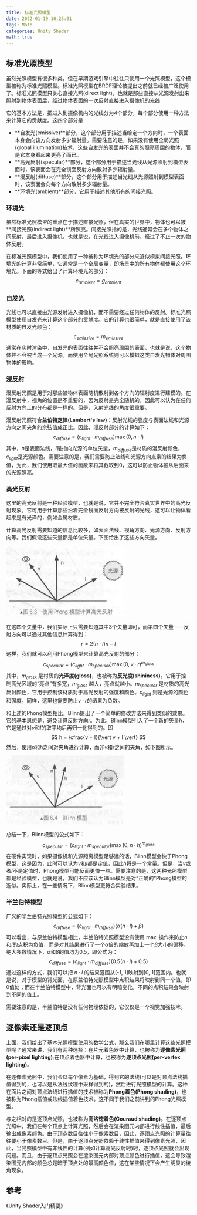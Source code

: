 ```yaml
---
title: 标准光照模型
date: 2022-01-19 10:25:01
tags: Math
categories: Unity Shader
math: true
---
```


## 标准光照模型 ##

虽然光照模型有很多种类，但在早期游戏引擎中往往只使用一个光照模型，这个模型被称为标准光照模型。标准光照模型在BRDF理论被提出之前就已经被广泛使用了。标准光照模型只关心直接光照(direct light)，也就是那些直接从光源发射出来照射到物体表面后，经过物体表面的一次反射直接进入摄像机的光线

它的基本方法是，把进入到摄像机内的光线分为4个部分，每个部分使用一种方法来计算它的贡献度。这四个部分是

* **自发光(emissive)**部分，这个部分用于描述当给定一个方向时，一个表面本身会向该方向发射多少辐射量。需要注意的是，如果没有使用全局光照(global illumination)技术，这些自发光的表面并不会真的照亮周围的物体，而是它本身看起来更亮了而已。
* **高光反射(specular)**部分，这个部分用于描述当光线从光源照射到模型表面时，该表面会在完全镜面反射方向散射多少辐射量。
* **漫反射(diffuse)**部分，这个部分用于描述当光线从光源照射到模型表面时，该表面会向每个方向散射多少辐射量。
* **环境光(ambient)**部分，它用于描述其他所有的间接光照。

### 环境光 ###

虽然标准光照模型的重点在于描述直接光照，但在真实的世界中，物体也可以被**间接光照(indirect light)**所照亮。间接光照指的是，光线通常会在多个物体之间反射，最后进入摄像机，也就是说，在光线进入摄像机前，经过了不止一次的物体反射。

在标准光照模型中，我们使用了一种被称为环境光的部分来近似模拟间接光照。环境光的计算非常简单，它通常是一个全局变量，即场景中的所有物体都使用这个环境光。下面的等式给出了计算环境光的部分：
$$
c_{ambient} = g_{ambient}
$$

### 自发光 ###

光线也可以直接由光源发射进入摄像机，而不需要经过任何物体的反射。标准光照模型使用自发光来计算这个部分的贡献度。它的计算也很简单，就是直接使用了该材质的自发光颜色：
$$
c_{emissive} = m_{emissive}
$$
通常在实时渲染中，自发光的表面往往并不会照亮周围的表面，也就是说，这个物体并不会被当成一个光源。而使用全局光照系统则可以模拟这类自发光物体对周围物体的影响。

### 漫反射 ###

漫反射光照是用于对那些被物体表面随机散射到各个方向的辐射度进行建模的。在漫反射中，视角的位置是不重要的，因为反射是完全随机的，因此可以认为在任何反射方向上的分布都是一样的。但是，入射光线的角度很重要。

漫反射光照符合**兰伯特定律(Lambert's law)**：反射光线的强度与表面法线和光源方向之间夹角的余弦值成正比。因此，漫反射部分的计算如下：
$$
c_{diffuse} = (c_{light} \cdot m_{diffuse})\max(0, n \cdot I)
$$
其中，$n$是表面法线，$I$是指向光源的单位矢量，$m_{diffuse}$是材质的漫反射颜色，$c_{light}$是光源颜色。需要注意的是，我们需要防止法线和光源方向点乘的结果为负值，为此，我们使用取最大值的函数来将其截取到0，这可以防止物体被从后面来的光源照亮。

### 高光反射 ###

这里的高光反射是一种经验模型，也就是说，它并不完全符合真实世界中的高光反射现象。它可用于计算那些沿着完全镜面反射方向被反射的光线，这可以让物体看起来是有光泽的，例如金属材质。

计算高光反射需要知道的信息比较多，如表面法线、视角方向、光源方向、反射方向等。我们假设这些矢量都是单位矢量。下图给出了这些方向矢量。

![Phong模型高光反射](/posts_image/Standard_Lighting_Model/Standard_Lighting_Model_1.png "Phong模型高光反射")

在这四个矢量中，我们实际上只需要知道其中3个矢量即可，而第四个矢量——反射方向可以通过其他信息计算得到：
$$
r = 2(n \cdot I)n - I
$$
这样，我们就可以利用Phong模型来计算高光反射的部分：
$$
c_{specular} = (c_{light} \cdot m_{specular})\max(0, v \cdot r)^{m_{gloss}}
$$
其中，$m_{gloss}$ 是材质的**光泽度(gloss)**，也被称为**反光度(shininess)**。它用于控制高光区域的“亮点”有多宽，$m_{gloss}$ 越大，亮点就越小。$m_{specular}$ 是材质的高光反射颜色，它用于控制该材质对于高光反射的强度和颜色。$c_{light}$ 则是光源的颜色和强度。同样，这里也需要防止$v \cdot r$的结果为负数。

和上述的Phong模型相比，Blinn提出了一个简单的修改方法来得到类似的效果。它的基本思想是，避免计算反射方向$r$。为此，Blinn模型引入了一个新的矢量$h$，它是通过对$v$和$I$的取平均后再归一化得到的。即
$$
h = \cfrac{v + I}{\vert v + I \vert}
$$
然后，使用$n$和$h$之间对夹角进行计算，而非$v$和$r$之间的夹角，如下图所示。

![Blinn模型高光反射](/posts_image/Standard_Lighting_Model/Standard_Lighting_Model_2.png "Blinn模型高光反射")

总结一下，Blinn模型的公式如下：
$$
c_{specular} = (c_{light} \cdot m_{specular})\max(0,n \cdot h)^{m_{gloss}}
$$
在硬件实现时，如果摄像机和光源距离模型足够远的话，Blinn模型会快于Phong模型，这是因为，此时可以认为$v$和$I$都是定值，因此$h$将是一个常量。但是，当$v$或者$I$不是定值时，Phong模型可能反而更快一些。需要注意的是，这两种光照模型都是经验模型，也就是说，我们不应该认为Blinn模型是对“正确的”Phong模型的近似。实际上，在一些情况下，Blinn模型更符合实验结果。

### 半兰伯特模型 ###

广义的半兰伯特光照模型的公式如下：
$$
c_{diffuse} = (c_{light} \cdot m_{diffuse})(\alpha(n \cdot I) + \beta)
$$
可以看出，与原兰伯特模型相比，半兰伯特光照模型没有使用 $\max$ 操作来防止$n$和$I$的点积为负值，而是对其结果进行了一个$\alpha$倍的缩放再加上一个$\beta$大小的偏移。绝大多数情况下，$\alpha$和$\beta$的值均为0.5，即公式为：
$$
c_{diffuse} = (c_{light} \cdot m_{diffuse})(0.5(n \cdot I) + 0.5)
$$
通过这样的方式，我们可以把 $n \cdot l$ 的结果范围从[-1, 1]映射到[0, 1]范围内。也就是说，对于模型的背光面，在原兰伯特光照模型中点积结果将映射到同一个值，即0值处；而在半兰伯特模型中，背光面也可以有明暗变化，不同的点积结果会映射到不同的值上。

需要注意的是，半兰伯特是没有任何物理依据的，它仅仅是一个视觉加强技术。

## 逐像素还是逐顶点 ##

上面，我们给出了基本光照模型使用的数学公式，那么我们在哪里计算这些光照模型呢？通常来讲，我们有两种选择：在片元着色器中计算，也被称为**逐像素光照(per-pixel lighting)**;在顶点着色器中计算，也被称为**逐顶点光照(per-vertex lighting)**。

在逐像素光照中，我们会以每个像素为基础，得到它的法线(可以是对顶点法线插值得到的，也可以是从法线纹理中采样得到的)，然后进行光照模型的计算。这种在面片之间对顶点法线进行插值的技术被称为**Phong着色(Phong shading)**，也被称为Phong插值或法线插值着色技术。这不同于我们之前讲到的Phong光照模型。

与之相对的是逐顶点光照，也被称为**高洛徳着色(Gouraud shading)**。在逐顶点光照中，我们在每个顶点上计算光照，然后会在渲染图元内部进行线性插值，最后输出成像素颜色。由于顶点数目往往小于像素数目，因此，逐顶点光照的计算量往往要小于像素数目。但是，由于逐顶点光照依赖于线性插值来得到像素光照，因此，当光照模型中有非线性的计算(例如计算高光反射时)时，逐顶点光照就会出现问题。而且，由于逐顶点光照会在渲染图元内部对顶点颜色进行插值，这会导致渲染图元内部的颜色总是暗于顶点处的最高颜色值，这在某些情况下会产生明显的棱角现象。

## 参考 ##
《Unity Shader入门精要》
